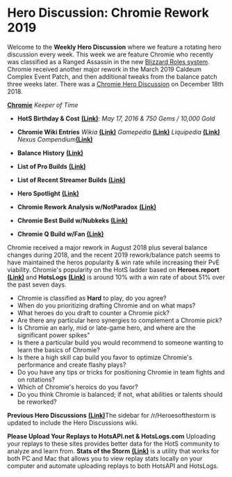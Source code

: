 # Hero Discussion: Chromie Rework 2019
  
Welcome to the **Weekly Hero Discussion** where we feature a rotating hero discussion every week.  This week we are feature Chromie who recently was classified as a Ranged Assassin in the new [Blizzard Roles system](https://heroesofthestorm.com/en-us/blog/22921910/hero-role-expansion-2019-3-18/).  Chromie received another major rework in the March 2019 Caldeum Complex Event Patch, and then additional tweaks from the balance patch three weeks later.  There was a [Chromie Hero Discussion](https://www.reddit.com/r/heroesofthestorm/comments/a7cswz/hero_discussion_chromie_rework/) on December 18th 2018.  

[**Chromie**](https://vignette.wikia.nocookie.net/heroesofthestorm/images/f/f7/Chromie_keeper_of_time_by_mr_jack-dbaz6bd.jpg/revision/latest?cb=20180122132603) *Keeper of Time*

* **HotS Birthday & Cost** [**(Link)**](https://heroesofthestorm.gamepedia.com/List_of_heroes_by_release_date): *May 17, 2016 & 750 Gems / 10,000 Gold*
* **Chromie Wiki Entries** *Wikia* [**(Link)**](http://heroesofthestorm.wikia.com/wiki/Chromie) *Gamepedia* [**(Link)**](https://heroesofthestorm.gamepedia.com/Chromie) *Liquipedia* [**(Link)**](http://liquipedia.net/heroes/Chromie) *Nexus Compendium*[**(Link)**](http://nexuscompendium.com/hero.php?h=chromie)
* **Balance History** [**(Link)**](https://heroespatchnotes.com/hero/chromie.html)
* **List of Pro Builds** [**(Link)**](https://lerhond.pl/probuilds/Chromie/)
* **List of Recent Streamer Builds** [**(Link)**](https://heroesshare.net/games/hero/12)  
  
* **Hero Spotlight** [**(Link)**](https://www.youtube.com/watch?v=x79UvuRCWGY)
* **Chromie Rework Analysis w/NotParadox** [**(Link)**](https://www.youtube.com/watch?v=pqIxaC-LSZk)
* **Chromie Best Build w/Nubkeks** [**(Link)**](https://www.youtube.com/watch?v=Nf9ArP9pa4M)
* **Chromie Q Build w/Fan** [**(Link)**](https://www.youtube.com/watch?v=l4o6J4RHsnM)
  
Chromie received a major rework in August 2018 plus several balance changes during 2018, and the recent 2019 rework/balance patch seems to have maintained the heros popularity & win rate while increasing their PvE viability. Chromie's popularity on the HotS ladder based on **Heroes.report** [**(Link)**](https://heroes.report/heroes/Chromie) and **HotsLogs** [**(Link)**](https://www.hotslogs.com/Sitewide/HeroDetails?Hero=Chromie) is around 10% with a win rate of about 51% over the past seven days.

* Chromie is classified as **Hard** to play, do you agree?
* When do you prioritizing drafting Chromie and on what maps?
* What heroes do you draft to counter a Chromie pick?
* Are there any particular hero synergies to complement a Chromie pick?
* Is Chromie an early, mid or late-game hero, and where are the significant power spikes"
* Is there a particular build you would recommend to someone wanting to learn the basics of Chromie?
* Is there a high skill cap build you favor to optimize Chromie's performance and create flashy plays?
* Do you have any tips or tricks for positioning Chromie in team fights and on rotations?
* Which of Chromie's heroics do you favor?
* Do you think Chromie is balanced; if not, what abilities or talents should be reworked?

**Previous Hero Discussions** [**(Link)**](https://www.reddit.com/r/heroesofthestorm/wiki/herodiscussions)The sidebar for /r/Heroesofthestorm is updated to include the Hero Discussions wiki.

**Please Upload Your Replays to HotsAPI.net & HotsLogs.com**  Uploading your replays to these sites provides better data for the HotS community to analyze and learn from. **Stats of the Storm** [**(Link)**](https://ebshimizu.github.io/stats-of-the-storm/) is a utility that works for both PC and Mac that allows you to view replay stats locally on your computer and automate uploading replays to both HotsAPI and HotsLogs.